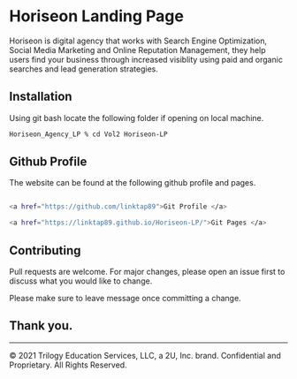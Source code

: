 # Horiseon Landing Page

Horiseon is digital agency that works with Search Engine Optimization, Social Media Marketing and Online Reputation Management, they help users find your business through 
increased visiblity using paid and organic searches and lead generation strategies. 

## Installation

Using git bash locate the following folder if opening on local machine.
```bash
Horiseon_Agency_LP % cd Vol2 Horiseon-LP
```
## Github Profile

The website can be found at the following github profile and pages.
```bash

<a href="https://github.com/linktap89">Git Profile </a>

<a href="https://linktap89.github.io/Horiseon-LP/">Git Pages </a>
```

## Contributing
Pull requests are welcome. For major changes, please open an issue first to discuss what you would like to change.

Please make sure to leave message once committing a change.

## Thank you.

---
© 2021 Trilogy Education Services, LLC, a 2U, Inc. brand. Confidential and Proprietary. All Rights Reserved.
